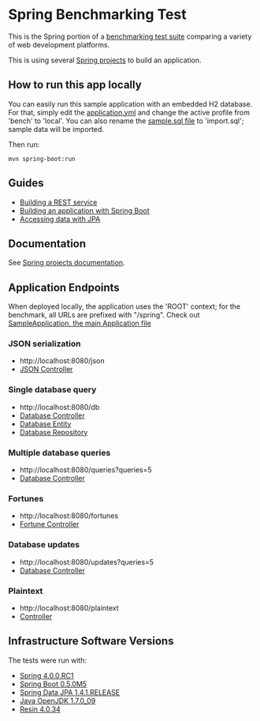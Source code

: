# Spring Benchmarking Test

This is the Spring portion of a [benchmarking test suite](../) comparing a variety of web development platforms.

This is using several [Spring projects](https://spring.io/projects) to build an application.

## How to run this app locally

You can easily run this sample application with an embedded H2 database.
For that, simply edit the [application.yml](src/main/resources/application.yml) and change the
active profile from 'bench' to 'local'. You can also rename the
[sample.sql file](src/main/resources/sample.sql) to 'import.sql'; sample data will be imported.

Then run:

    mvn spring-boot:run

## Guides
* [Building a REST service](https://spring.io/guides/gs/rest-service/)
* [Building an application with Spring Boot](https://spring.io/guides/gs/spring-boot/)
* [Accessing data with JPA](https://spring.io/guides/gs/accessing-data-jpa/)

## Documentation
See [Spring projects documentation](https://spring.io/docs).

## Application Endpoints

When deployed locally, the application uses the 'ROOT' context; for the benchmark, all
URLs are prefixed with "/spring".
Check out [SampleApplication, the main Application file](src/main/java/com/techempower/spring/SampleApplication.java)

### JSON serialization

* http://localhost:8080/json
* [JSON Controller](src/main/java/com/techempower/spring/web/HelloController.java)

### Single database query

* http://localhost:8080/db
* [Database Controller](src/main/java/com/techempower/spring/web/WorldDatabaseController.java)
* [Database Entity](src/main/java/com/techempower/spring/domain/World.java)
* [Database Repository](src/main/java/com/techempower/spring/service/WorldRepository.java)

### Multiple database queries

* http://localhost:8080/queries?queries=5
* [Database Controller](src/main/java/com/techempower/spring/web/WorldDatabaseController.java)

### Fortunes

* http://localhost:8080/fortunes
* [Fortune Controller](src/main/java/com/techempower/spring/web/FortuneController.java)

### Database updates

* http://localhost:8080/updates?queries=5
* [Database Controller](src/main/java/com/techempower/spring/web/WorldDatabaseController.java)

### Plaintext

* http://localhost:8080/plaintext
* [Controller](src/main/java/com/techempower/spring/web/HelloController.java)


## Infrastructure Software Versions
The tests were run with:

* [Spring 4.0.0.RC1](http://projects.spring.io/spring-framework/)
* [Spring Boot 0.5.0M5](http://projects.spring.io/spring-boot/)
* [Spring Data JPA 1.4.1.RELEASE](http://projects.spring.io/spring-data-jpa/)
* [Java OpenJDK 1.7.0_09](http://openjdk.java.net/)
* [Resin 4.0.34](http://www.caucho.com/)